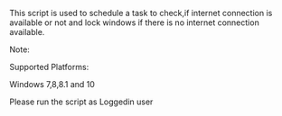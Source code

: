 This script is used to schedule a task to check,if internet connection is available or not and lock windows if there is no internet connection available.

Note:

Supported Platforms:

Windows 7,8,8.1 and 10

Please run the script as Loggedin user
